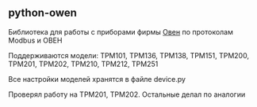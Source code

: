 ## python-owen ##

Библиотека для работы с приборами фирмы [Овен](https://owen.ru/) по протоколам Modbus и ОВЕН

Поддерживаются модели: ТРМ101, ТРМ136, ТРМ138, ТРМ151, ТРМ200, ТРМ201, ТРМ202, ТРМ210, ТРМ212, ТРМ251

Все настройки моделей хранятся в файле device.py

Проверял работу на ТРМ201, ТРМ202. Остальные делал по аналогии
